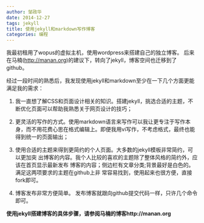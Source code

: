 ```yaml
---
author: 邹政华
date: 2014-12-27
tags: jekyll
title: 使用jekyll和markdown写作博客
categories: 编程
---
```


我最初租用了wopus的虚拟主机，使用wordpress来搭建自己的独立博客。
后来在马楠(http://manan.org)的建议下，转向了jekyll，博客空间也迁移到了github。

经过一段时间的熟悉后，我发现使用jekyll和markdown至少在一下几个方面更能满足我的需求：

1. 我一直想了解CSS和页面设计相关的知识。搭建jekyll，挑选合适的主题，不断优化页面可以帮助我熟悉关于网页设计的技巧；

2. 更灵活的写作的方式。使用markdown语言来写作可以我让更专注于写作本身，而不用花费心思在格式编辑上。即便我用vi写作，不考虑格式，最终也能得到统一的页面输出；

3. 使用合适的主题来得到更简约的个人页面。大多数的jekyll模板非常简约，可以更加突
出博客的内容。我个人比较的喜欢的主题除了整体风格的简约外，应该在首页显示最新发布
博客的内容；侧边栏有文章分类;背景最好是白色的。满足这两项要求的主题在github上非
常容易找到，使用起来也很方便，直接fork即可。

4. 博客发布非常方便简单。 发布博客就跟向github提交代码一样，只许几个命令即可。


**使用jekyll搭建博客的具体步骤，请参阅马楠的博客http://manan.org**
